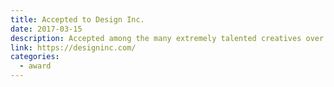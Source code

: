 ```yaml
---
title: Accepted to Design Inc.
date: 2017-03-15
description: Accepted among the many extremely talented creatives over at Design Inc.
link: https://designinc.com/
categories:
  - award
---
```


